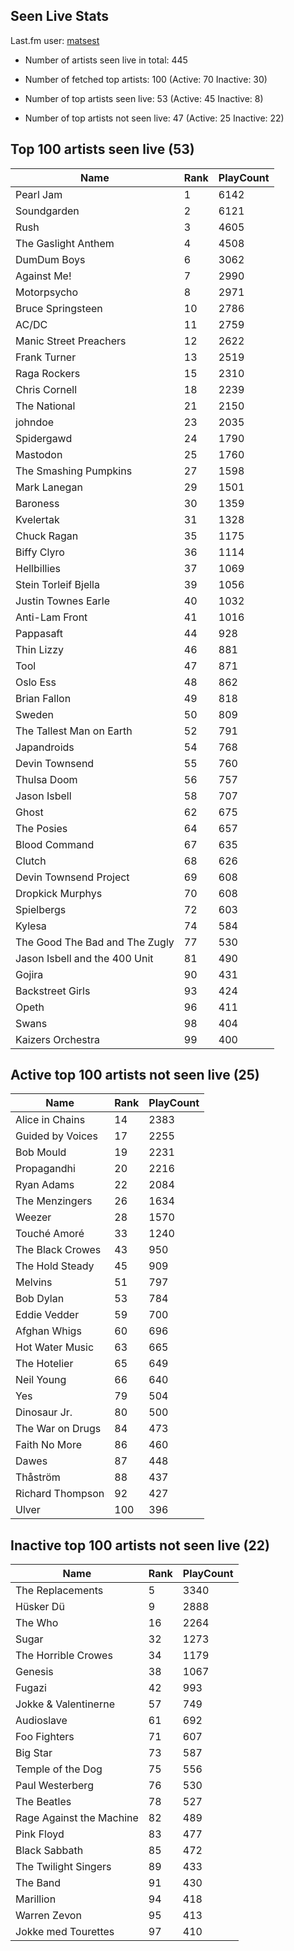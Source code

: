 ## Seen Live Stats

Last.fm user: [matsest](https://www.last.fm/user/matsest)

- Number of artists seen live in total: 445

- Number of fetched top artists: 100 (Active: 70 Inactive: 30)

- Number of top artists seen live: 53 (Active: 45 Inactive: 8)

- Number of top artists not seen live: 47 (Active: 25 Inactive: 22)

## Top 100 artists seen live (53)

Name                           | Rank | PlayCount
------------------------------ | ---- | ---------
Pearl Jam                      | 1    | 6142     
Soundgarden                    | 2    | 6121     
Rush                           | 3    | 4605     
The Gaslight Anthem            | 4    | 4508     
DumDum Boys                    | 6    | 3062     
Against Me!                    | 7    | 2990     
Motorpsycho                    | 8    | 2971     
Bruce Springsteen              | 10   | 2786     
AC/DC                          | 11   | 2759     
Manic Street Preachers         | 12   | 2622     
Frank Turner                   | 13   | 2519     
Raga Rockers                   | 15   | 2310     
Chris Cornell                  | 18   | 2239     
The National                   | 21   | 2150     
johndoe                        | 23   | 2035     
Spidergawd                     | 24   | 1790     
Mastodon                       | 25   | 1760     
The Smashing Pumpkins          | 27   | 1598     
Mark Lanegan                   | 29   | 1501     
Baroness                       | 30   | 1359     
Kvelertak                      | 31   | 1328     
Chuck Ragan                    | 35   | 1175     
Biffy Clyro                    | 36   | 1114     
Hellbillies                    | 37   | 1069     
Stein Torleif Bjella           | 39   | 1056     
Justin Townes Earle            | 40   | 1032     
Anti-Lam Front                 | 41   | 1016     
Pappasaft                      | 44   | 928      
Thin Lizzy                     | 46   | 881      
Tool                           | 47   | 871      
Oslo Ess                       | 48   | 862      
Brian Fallon                   | 49   | 818      
Sweden                         | 50   | 809      
The Tallest Man on Earth       | 52   | 791      
Japandroids                    | 54   | 768      
Devin Townsend                 | 55   | 760      
Thulsa Doom                    | 56   | 757      
Jason Isbell                   | 58   | 707      
Ghost                          | 62   | 675      
The Posies                     | 64   | 657      
Blood Command                  | 67   | 635      
Clutch                         | 68   | 626      
Devin Townsend Project         | 69   | 608      
Dropkick Murphys               | 70   | 608      
Spielbergs                     | 72   | 603      
Kylesa                         | 74   | 584      
The Good The Bad and The Zugly | 77   | 530      
Jason Isbell and the 400 Unit  | 81   | 490      
Gojira                         | 90   | 431      
Backstreet Girls               | 93   | 424      
Opeth                          | 96   | 411      
Swans                          | 98   | 404      
Kaizers Orchestra              | 99   | 400      

## Active top 100 artists not seen live (25)

Name             | Rank | PlayCount
---------------- | ---- | ---------
Alice in Chains  | 14   | 2383     
Guided by Voices | 17   | 2255     
Bob Mould        | 19   | 2231     
Propagandhi      | 20   | 2216     
Ryan Adams       | 22   | 2084     
The Menzingers   | 26   | 1634     
Weezer           | 28   | 1570     
Touché Amoré     | 33   | 1240     
The Black Crowes | 43   | 950      
The Hold Steady  | 45   | 909      
Melvins          | 51   | 797      
Bob Dylan        | 53   | 784      
Eddie Vedder     | 59   | 700      
Afghan Whigs     | 60   | 696      
Hot Water Music  | 63   | 665      
The Hotelier     | 65   | 649      
Neil Young       | 66   | 640      
Yes              | 79   | 504      
Dinosaur Jr.     | 80   | 500      
The War on Drugs | 84   | 473      
Faith No More    | 86   | 460      
Dawes            | 87   | 448      
Thåström         | 88   | 437      
Richard Thompson | 92   | 427      
Ulver            | 100  | 396      

## Inactive top 100 artists not seen live (22)

Name                     | Rank | PlayCount
------------------------ | ---- | ---------
The Replacements         | 5    | 3340     
Hüsker Dü                | 9    | 2888     
The Who                  | 16   | 2264     
Sugar                    | 32   | 1273     
The Horrible Crowes      | 34   | 1179     
Genesis                  | 38   | 1067     
Fugazi                   | 42   | 993      
Jokke & Valentinerne     | 57   | 749      
Audioslave               | 61   | 692      
Foo Fighters             | 71   | 607      
Big Star                 | 73   | 587      
Temple of the Dog        | 75   | 556      
Paul Westerberg          | 76   | 530      
The Beatles              | 78   | 527      
Rage Against the Machine | 82   | 489      
Pink Floyd               | 83   | 477      
Black Sabbath            | 85   | 472      
The Twilight Singers     | 89   | 433      
The Band                 | 91   | 430      
Marillion                | 94   | 418      
Warren Zevon             | 95   | 413      
Jokke med Tourettes      | 97   | 410      
